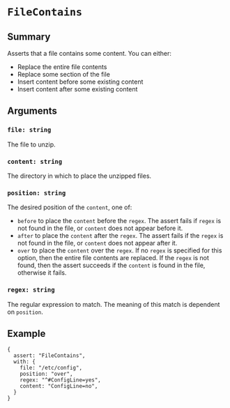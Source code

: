 # `FileContains`

## Summary

Asserts that a file contains some content.  You can either:

- Replace the entire file contents
- Replace some section of the file
- Insert content before some existing content
- Insert content after some existing content

## Arguments

### `file: string`

The file to unzip.

### `content: string`

The directory in which to place the unzipped files.

### `position: string`

The desired position of the `content`, one of:

- `before` to place the `content` before the `regex`.  The assert fails if `regex` is not found in the file, or `content` does not appear before it.
- `after` to place the `content` after the `regex`. The assert fails if the `regex` is not found in the file, or `content` does not appear after it.
- `over` to place the `content` over the `regex`.  If no `regex` is specified for this option, then the entire file contents are replaced.  If the `regex` is not found, then the assert succeeds if the `content` is found in the file, otherwise it fails.

### `regex: string`

The regular expression to match.  The meaning of this match is dependent on `position`.

## Example

```json5
{
  assert: "FileContains",
  with: {
    file: "/etc/config",
    position: "over",
    regex: "^#ConfigLine=yes",
    content: "ConfigLine=no",
  }
}
```
